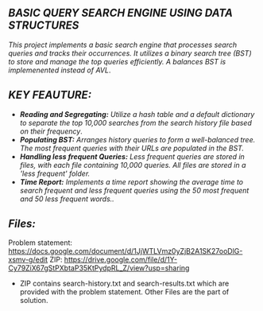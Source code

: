 ## _***BASIC QUERY SEARCH ENGINE USING DATA STRUCTURES***_

_This project implements a basic search engine that processes search queries and tracks their occurrences.
It utilizes a binary search tree (BST) to store and manage the top queries efficiently. A balances BST is implemenented instead of AVL_.


## _**KEY FEAUTURE:**_

- _**Reading and Segregating:**   Utilize a hash table and a default dictionary to separate the top 10,000 searches from the search history file based on their frequency_.
- _**Populating BST:**   Arranges history queries to form a well-balanced tree. The most frequent queries with their URLs are populated in the BST._
- _**Handling less frequent Queries:**   Less frequent queries are stored in files, with each file containing 10,000 queries. All files are stored in a 'less frequent' folder._
- _**Time Report:**   Implements a time report showing the average time to search frequent and less frequent queries using the 50 most frequent and 50 less frequent words.._

## _**Files:**_
Problem statement: https://docs.google.com/document/d/1JjWTLVmz0yZjB2A1SK27ooDlG-xsmv-g/edit
ZIP: https://drive.google.com/file/d/1Y-Cy79ZiX67gStPXbtaP35KtPydpRL_Z/view?usp=sharing
- ZIP contains search-history.txt and search-results.txt which are provided with the problem statement. Other Files are the part of solution.
